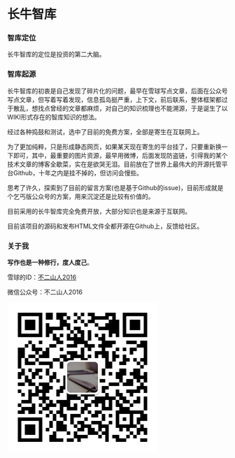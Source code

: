 # 长牛智库

### 智库定位

长牛智库的定位是投资的第二大脑。



### 智库起源

长牛智库的初衷是自己发现了碎片化的问题，最早在雪球写点文章，后面在公众号写点文章，但写着写着发现，信息孤岛挺严重，上下文，前后联系，整体框架都过于散乱，想找点曾经的文章都麻烦，对自己的知识梳理也不能溯源，于是诞生了以WIKI形式存在的智库知识的想法。

经过各种捣鼓和测试，选中了目前的免费方案，全部是寄生在互联网上。

为了更加纯粹，只是形成静态网页，如果某天现在寄生的平台挂了，只要重新换一下即可，其中，最重要的图片资源，最早用微博，后面发现防盗链，引得我的某个技术文章的博客全歇菜，实在是欲哭无泪。目前放在了世界上最伟大的开源托管平台Github，十年之内是挂不掉的，但访问会慢些。

思考了许久，探索到了目前的留言方案(也是基于Github的issue)，目前形成就是个乞丐版公众号的方案，用来沉淀还是比较有价值的。

目前采用的长牛智库完全免费开放，大部分知识也是来源于互联网。

目前该项目的源码和发布HTML文件全都开源在Github上，反馈给社区。



### 关于我 

**写作也是一种修行，度人度己**。

雪球的ID：[不二山人2016](https://xueqiu.com/u/ssjewcw)

微信公众号：不二山人2016

![](https://raw.githubusercontent.com/ssjewcw/mypics/master/img/qrcode_for_gh_9612897b3916_344.jpg)





